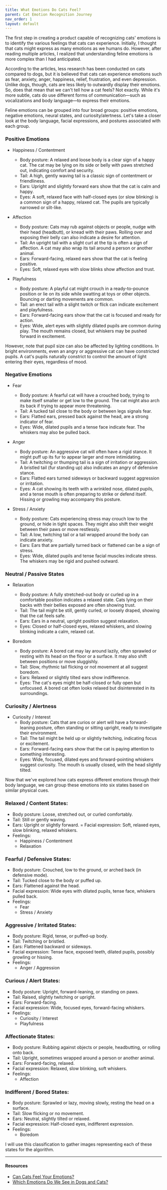 ```yaml
---
title: What Emotions Do Cats Feel?
parent: Cat Emotion Recognition Journey
nav_order: 1
layout: default
---
```


The first step in creating a product capable of recognizing cats' emotions is to identify the various feelings that cats can experience. Initially, I thought that cats might express as many emotions as we humans do. However, after reading multiple articles, I realized that understanding feline emotions is more complex than I had anticipated.

According to the articles, less research has been conducted on cats compared to dogs, but it is believed that cats can experience emotions such as fear, anxiety, anger, happiness, relief, frustration, and even depression. Unlike dogs, though, cats are less likely to outwardly display their emotions. So, does that mean that we can't tell how a cat feels? Not exactly. While it's more subtle, cats do use different forms of communication—such as vocalizations and body language—to express their emotions.

Feline emotions can be grouped into four broad groups: positive emotions, negative emotions, neural states, and curiosity/alertness. Let's take a closer look at the body language, facial expressions, and postures associated with each group.

### Positive Emotions

- Happiness / Contentment
  - Body posture: A relaxed and loose body is a clear sign of a happy cat. The cat may be lying on its side or belly with paws stretched out, indicating comfort and security.
  - Tail: A high, gently waving tail is a classic sign of contentment or friendliness.
  - Ears: Upright and slightly forward ears show that the cat is calm and happy.
  - Eyes: A soft, relaxed face with half-closed eyes (or slow blinking) is a common sign of a happy, relaxed cat. The pupils are typically narrowed or slit-like.
    
- Affection
  - Body posture: Cats may rub against objects or people, nudge with their head (headbutt), or knead with their paws. Rolling over and exposing their belly can also indicate a desire for attention.
  - Tail: An upright tail with a slight curl at the tip is often a sign of affection. A cat may also wrap its tail around a person or another animal.
  - Ears: Forward-facing, relaxed ears show that the cat is feeling positive.
  - Eyes: Soft, relaxed eyes with slow blinks show affection and trust.
  
- Playfulness
  - Body posture: A playful cat might crouch in a ready-to-pounce position or lie on its side while swatting at toys or other objects. Bouncing or darting movements are common.
  - Tail: an erect tail with a slight twitch or flick can indicate excitement and playfulness.
  - Ears: Forward-facing ears show that the cat is focused and ready for action.
  - Eyes: Wide, alert eyes with slightly dilated pupils are common during play. The mouth remains closed, but whiskers may be pushed forward in excitement.
    
However, note that pupil size can also be affected by lighting conditions. In bright environments, even an angry or aggressive cat can have constricted pupils. A cat's pupils naturally constrict to control the amount of light entering their eyes, regardless of mood.

### Negative Emotions

- Fear
  - Body posture: A fearful cat will have a crouched body, trying to make itself smaller or get low to the ground. The cat might also arch its back if trying to appear more threatening.
  - Tail: A tucked tail close to the body or between legs signals fear.
  - Ears: Flatted ears, pressed back against the head, are a strong indicator of fear.
  - Eyes: Wide, dilated pupils and a tense face indicate fear. The whiskers may also be pulled back.
    
- Anger
  - Body posture: An aggressive cat will often have a rigid stance. It might puff up its fur to appear larger and more intimidating.
  - Tail: A twitching or thumping tail is a sign of irritation or aggression. A bristled tail (fur standing up) also indicates an angry of defensive stance.
  - Ears: Flatted ears turned sideways or backward suggest aggression or irritation.
  - Eyes: A cat showing its teeth with a wrinkled nose, dilated pupils, and a tense mouth is often preparing to strike or defend itself. Hissing or growling may accompany this posture.
    
- Stress / Anxiety
  - Body posture: Cats experiencing stress may crouch low to the ground, or hide in tight spaces. They might also shift their weight between their paws or move restlessly.
  - Tail: A low, twitching tail or a tail wrapped around the body can indicate anxiety.
  - Ears: Ears that are partially turned back or flattened can be a sign of stress.
  - Eyes: Wide, dilated pupils and tense facial muscles indicate stress. The whiskers may be rigid and pushed outward.

### Neutral / Passive States

- Relaxation
  - Body posture: A fully stretched-out body or curled up in a comfortable position indicates a relaxed state. Cats lying on their backs with their bellies exposed are often showing trust.
  - Tail: The tail might be still, gently curled, or loosely draped, showing that the cat feels safe.
  - Ears: Ears in a neutral, upright position suggest relaxation.
  - Eyes: Closed or half-closed eyes, relaxed whiskers, and slowing blinking indicate a calm, relaxed cat.
    
- Boredom
  - Body posture: A bored cat may lay around lazily, often sprawled or resting with its head on the floor or a surface. It may also shift between positions or move sluggishly.
  - Tail: Slow, rhythmic tail flicking or not movement at all suggest boredom.
  - Ears: Relaxed or slightly tilted ears show indifference.
  - Eyes: The cat's eyes might be half-closed or fully open but unfocused. A bored cat often looks relaxed but disinterested in its surroundings.

### Curiosity / Alertness

  - Curiosity / Interest
    - Body posture: Cats that are curios or alert will have a forward-leaning posture, often standing or sitting upright, ready to investigate their environment.
    - Tail: The tail might be held up or slightly twitching, indicating focus or excitement.
    - Ears: Forward-facing ears show that the cat is paying attention to something interesting.
    - Eyes: Wide, focused, dilated eyes and forward-pointing whiskers suggest curiosity. The mouth is usually closed, with the head slightly tilted.

Now that we've explored how cats express different emotions through their body language, we can group these emotions into six states based on similar physical cues.

### Relaxed / Content States:
- Body posture: Loose, stretched out, or curled comfortably.
- Tail: Still or gently waving.
- Ears: Upright or slightly forward.
= Facial expression: Soft, relaxed eyes, slow blinking, relaxed whiskers.
- Feelings:
  - Happiness / Contentment
  - Relaxation

### Fearful / Defensive States:
- Body posture: Crouched, low to the ground, or arched back (in defensive mode).
- Tail: Tucked close to the body or puffed up.
- Ears: Flattened against the head.
- Facial expression: Wide eyes with dilated pupils, tense face, whiskers pulled back.
- Feelings:
  - Fear
  - Stress / Anxiety

### Aggressive / Irritated States:
- Body posture: Rigid, tense, or puffed-up body.
- Tail: Twitching or bristled.
- Ears: Flattened backward or sideways.
- Facial expression: Tense face, exposed teeth, dilated pupils, possibly growling or hissing.
- Feelings:
  - Anger / Aggression

### Curious / Alert States:
- Body posture: Upright, forward-leaning, or standing on paws.
- Tail: Raised, slightly twitching or upright.
- Ears: Forward-facing.
- Facial expression: Wide, focused eyes, forward-facing whiskers.
- Feelings:
  - Curiosity / Interest
  - Playfulness

### Affectionate States:
- Body posture: Rubbing against objects or people, headbutting, or rolling onto back.
- Tail: Upright, sometimes wrapped around a person or another animal.
- Ears: Forward-facing, relaxed.
- Facial expression: Relaxed, slow blinking, soft whiskers.
- Feelings:
  - Affection

### Indifferent / Bored States:
- Body posture: Sprawled or lazy, moving slowly, resting the head on a surface.
- Tail: Slow flicking or no movement.
- Ears: Neutral, slightly tilted or relaxed.
- Facial expression: Half-closed eyes, indifferent expression.
- Feelings:
  - Boredom

I will use this classification to gather images representing each of these states for the algorithm.

---
#### Resources
- [Can Cats Feel Your Emotions?](https://basepaws.com/cat-insider/can-cats-feel-your-emotions)
- [Which Emotions Do We See in Dogs and Cats?](https://www.psychologytoday.com/us/blog/canine-corner/201607/which-emotions-do-we-see-in-dogs-and-cats)
